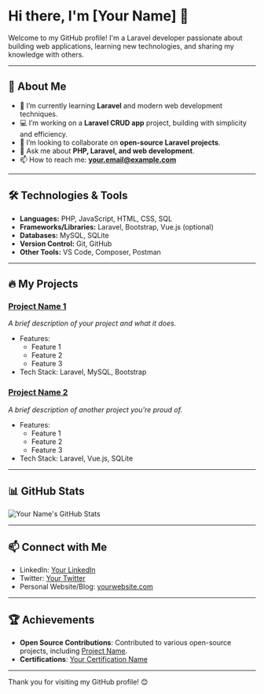 # Hi there, I'm [Your Name] 👋

Welcome to my GitHub profile! I'm a Laravel developer passionate about building web applications, learning new technologies, and sharing my knowledge with others.

---

## 🚀 About Me

- 🌱 I’m currently learning **Laravel** and modern web development techniques.
- 💻 I’m working on a **Laravel CRUD app** project, building with simplicity and efficiency.
- 👯 I’m looking to collaborate on **open-source Laravel projects**.
- 💬 Ask me about **PHP, Laravel, and web development**.
- 📫 How to reach me: **[your.email@example.com](mailto:your.email@example.com)**

---

## 🛠️ Technologies & Tools

- **Languages:** PHP, JavaScript, HTML, CSS, SQL
- **Frameworks/Libraries:** Laravel, Bootstrap, Vue.js (optional)
- **Databases:** MySQL, SQLite
- **Version Control:** Git, GitHub
- **Other Tools:** VS Code, Composer, Postman

---

## 🔥 My Projects

### [Project Name 1](https://github.com/yourusername/project1)
_A brief description of your project and what it does._

- Features:
  - Feature 1
  - Feature 2
  - Feature 3
- Tech Stack: Laravel, MySQL, Bootstrap

### [Project Name 2](https://github.com/yourusername/project2)
_A brief description of another project you're proud of._

- Features:
  - Feature 1
  - Feature 2
  - Feature 3
- Tech Stack: Laravel, Vue.js, SQLite

---

## 📊 GitHub Stats

![Your Name's GitHub Stats](https://github-readme-stats.vercel.app/api?username=yourusername&show_icons=true&theme=radical)

---

## 📫 Connect with Me

- LinkedIn: [Your LinkedIn](https://www.linkedin.com/in/yourlinkedin/)
- Twitter: [Your Twitter](https://twitter.com/yourtwitter)
- Personal Website/Blog: [yourwebsite.com](https://yourwebsite.com)

---

## 🏆 Achievements

- **Open Source Contributions**: Contributed to various open-source projects, including [Project Name](https://github.com/project-url).
- **Certifications**: [Your Certification Name](https://linktocertification)

---

Thank you for visiting my GitHub profile! 😊
